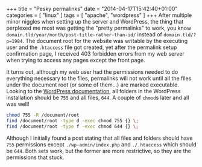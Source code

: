 +++
title = "Pesky permalinks"
date = "2014-04-17T15:42:40+01:00"
categories = [ "linux" ]
tags = [ "apache", "wordpress" ]
+++
After multiple minor niggles when setting up the server and WordPress, the
thing that perplexed me most was getting the "pretty permalinks" to work, you
know `domain.tld/year/month/post-title-rather-than-id/` instead of
`domain.tld/?p=1984`. The document root for the website was writable by the
executing user and the `.htaccess` file got created, yet after the permalink
setup confirmation page, I received 403 forbidden errors from my web server
when trying to access any pages except the front page.

It turns out, although my web user had the permissions needed to do everything
necessary to the files, permalinks will not work until all the files under the
document root (or some of them...) are marked executable. Looking to the
[WordPress documentation][], all folders in the WordPress installation should
be `755` and all files, `644`. A couple of `chmod`s later and all was well!

```bash
chmod 755 -R /document/root
find /document/root -type d -exec chmod 755 {} \;
find /document/root -type f -exec chmod 644 {} \;
```

Although I initially found a post stating that all files and folders should
have `755` permissions except `./wp-admin/index.php` and `./.htaccess` which
should be `644`. Both sets work, but the former are more restrictive, so they
are the permissions that stuck.

[wordpress documentation]: http://codex.wordpress.org/Hardening_WordPress#File_Permissions
